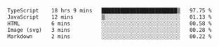 <!--START_SECTION:waka-->

```txt
TypeScript    18 hrs 9 mins   ████████████████████████▒   97.75 %
JavaScript    12 mins         ▒░░░░░░░░░░░░░░░░░░░░░░░░   01.13 %
HTML          6 mins          ░░░░░░░░░░░░░░░░░░░░░░░░░   00.58 %
Image (svg)   3 mins          ░░░░░░░░░░░░░░░░░░░░░░░░░   00.28 %
Markdown      2 mins          ░░░░░░░░░░░░░░░░░░░░░░░░░   00.22 %
```

<!--END_SECTION:waka-->
